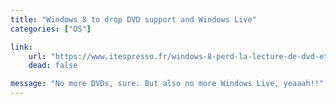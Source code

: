 ```yaml
---
title: "Windows 8 to drop DVD support and Windows Live"
categories: ["OS"]

link:
    url: "https://www.itespresso.fr/windows-8-perd-la-lecture-de-dvd-et-windows-live-53038.html"
    dead: false

message: "No more DVDs, sure. But also no more Windows Live, yeaaah!!"
---
```

